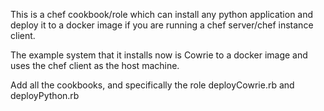This is a chef cookbook/role which can install any python application and deploy it to a docker image if you 
are running a chef server/chef instance client.

The example system that it installs now is Cowrie to a docker image and uses the chef client as the host machine.

Add all the cookbooks, and specifically the role deployCowrie.rb and deployPython.rb
